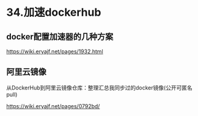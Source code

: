 # 34.加速dockerhub


## docker配置加速器的几种方案

https://wiki.eryajf.net/pages/1932.html



## 阿里云镜像
从DockerHub到阿里云镜像仓库：整理汇总我同步过的docker镜像(公开可匿名pull)

https://wiki.eryajf.net/pages/0792bd/